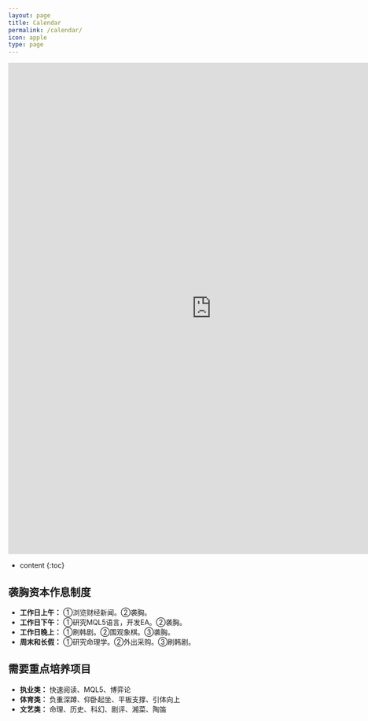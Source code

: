 ```yaml
---
layout: page
title: Calendar
permalink: /calendar/
icon: apple
type: page
---
```


<iframe frameborder="0" width="825" height="1000" scrolling="yes" src="https://rili-d.jin10.com/open.php?fontSize=14px&theme=darkgray"></iframe>

* content
{:toc}


## 袭胸资本作息制度
* **工作日上午：**
①浏览财经新闻。②袭胸。
* **工作日下午：**
①研究MQL5语言，开发EA。②袭胸。
* **工作日晚上：**
①刷韩剧。②围观象棋。③袭胸。
* **周末和长假：**
①研究命理学。②外出采购。③刷韩剧。

## 需要重点培养项目
* **执业类：** 快速阅读、MQL5、博弈论
* **体育类：** 负重深蹲、仰卧起坐、平板支撑、引体向上
* **文艺类：** 命理、历史、科幻、剧评、湘菜、陶笛
